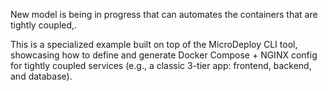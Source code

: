 New model is being in progress that can automates the containers that are tightly coupled,.

This is a specialized example built on top of the MicroDeploy CLI tool, showcasing how to define and generate Docker Compose + NGINX config for tightly coupled services (e.g., a classic 3-tier app: frontend, backend, and database).
